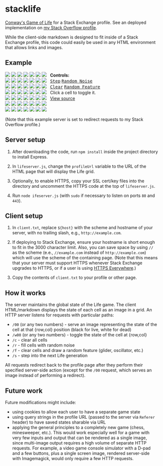 stacklife
=========

[Conway's Game of Life](https://en.wikipedia.org/wiki/Conway%27s_game_of_life) for a Stack Exchange profile. See an deployed implementation on [my Stack Overflow profile](http://www.stackoverflow.com/users/710446/apsillers).

While the client-side markdown is designed to fit inside of a Stack Exchange profile, this code could easily be used in any HTML environment that allows links and images.

## Example

[![](http://l.apsillers.com/00)](http://l.apsillers.com/w00)
[![](http://l.apsillers.com/01)](http://l.apsillers.com/w01)
[![](http://l.apsillers.com/02)](http://l.apsillers.com/w02)
[![](http://l.apsillers.com/03)](http://l.apsillers.com/w03)
[![](http://l.apsillers.com/04)](http://l.apsillers.com/w04)
[![](http://l.apsillers.com/05)](http://l.apsillers.com/w05)
[![](http://l.apsillers.com/06)](http://l.apsillers.com/w06)
&nbsp; **Controls:**<br>
[![](http://l.apsillers.com/10)](http://l.apsillers.com/w00)
[![](http://l.apsillers.com/11)](http://l.apsillers.com/w11)
[![](http://l.apsillers.com/12)](http://l.apsillers.com/w12)
[![](http://l.apsillers.com/13)](http://l.apsillers.com/w13)
[![](http://l.apsillers.com/14)](http://l.apsillers.com/w14)
[![](http://l.apsillers.com/15)](http://l.apsillers.com/w15)
[![](http://l.apsillers.com/16)](http://l.apsillers.com/w16)
&nbsp; [<kbd>Step</kbd>](http://l.apsillers.com/s) [<kbd>Random Noise</kbd>](http://l.apsillers.com/r)
<br>
[![](http://l.apsillers.com/20)](http://l.apsillers.com/w20)
[![](http://l.apsillers.com/21)](http://l.apsillers.com/w21)
[![](http://l.apsillers.com/22)](http://l.apsillers.com/w22)
[![](http://l.apsillers.com/23)](http://l.apsillers.com/w23)
[![](http://l.apsillers.com/24)](http://l.apsillers.com/w24)
[![](http://l.apsillers.com/25)](http://l.apsillers.com/w25)
[![](http://l.apsillers.com/26)](http://l.apsillers.com/w26)
&nbsp; [<kbd>Clear</kbd>](http://l.apsillers.com/c) [<kbd>Random Feature</kbd></a>](http://l.apsillers.com/f)<br>
[![](http://l.apsillers.com/30)](http://l.apsillers.com/w30)
[![](http://l.apsillers.com/31)](http://l.apsillers.com/w31)
[![](http://l.apsillers.com/32)](http://l.apsillers.com/w32)
[![](http://l.apsillers.com/33)](http://l.apsillers.com/w33)
[![](http://l.apsillers.com/34)](http://l.apsillers.com/w34)
[![](http://l.apsillers.com/35)](http://l.apsillers.com/w35)
[![](http://l.apsillers.com/36)](http://l.apsillers.com/w36)
&nbsp; Click a cell to toggle it.<br>
[![](http://l.apsillers.com/40)](http://l.apsillers.com/w40)
[![](http://l.apsillers.com/41)](http://l.apsillers.com/w41)
[![](http://l.apsillers.com/42)](http://l.apsillers.com/w42)
[![](http://l.apsillers.com/43)](http://l.apsillers.com/w43)
[![](http://l.apsillers.com/44)](http://l.apsillers.com/w44)
[![](http://l.apsillers.com/45)](http://l.apsillers.com/w45)
[![](http://l.apsillers.com/46)](http://l.apsillers.com/w46)
&nbsp; [View source](//github.com/apsillers/stacklife)<br>
[![](http://l.apsillers.com/50)](http://l.apsillers.com/w50)
[![](http://l.apsillers.com/51)](http://l.apsillers.com/w51)
[![](http://l.apsillers.com/52)](http://l.apsillers.com/w52)
[![](http://l.apsillers.com/53)](http://l.apsillers.com/w53)
[![](http://l.apsillers.com/54)](http://l.apsillers.com/w54)
[![](http://l.apsillers.com/55)](http://l.apsillers.com/w55)
[![](http://l.apsillers.com/56)](http://l.apsillers.com/w56)<br>
[![](http://l.apsillers.com/60)](http://l.apsillers.com/w60)
[![](http://l.apsillers.com/61)](http://l.apsillers.com/w61)
[![](http://l.apsillers.com/62)](http://l.apsillers.com/w62)
[![](http://l.apsillers.com/63)](http://l.apsillers.com/w63)
[![](http://l.apsillers.com/64)](http://l.apsillers.com/w64)
[![](http://l.apsillers.com/65)](http://l.apsillers.com/w65)
[![](http://l.apsillers.com/66)](http://l.apsillers.com/w66)

(Note that this example server is set to redirect requests to my Stack Overflow profile.)

## Server setup

1. After downloading the code, run `npm install` inside the project directory to install Express.

2. In `lifeserver.js`, change the `profileUrl` variable to the URL of the HTML page that will display the Life grid.

3. Optionally, to enable HTTPS, copy your SSL cert/key files into the directory and uncomment the HTTPS code at the top of `lifeserver.js`.

3. Run `node ifeserver.js` (with `sudo` if necessary to listen on ports `80` and `443`).

## Client setup

1. In `client.txt`, replace `${host}` with the scheme and hostname of your server, with no trailing slash, e.g., `http://example.com`.

2. If deploying to Stack Exchange, ensure your hostname is short enough to fit in the 3000 character limit. Also, you can save space by using `//` as the scheme (e.e., `//example.com` instead of `http://example.com`) which will use the scheme of the containing page. (Note that this means that your server must support HTTPS whenever Stack Exchange upgrades to HTTPS, or if a user is using [HTTPS Everywhere](https://www.eff.org/https-everywhere).)

3. Copy the contents of `client.txt` to your profile or other page.

## How it works

The server maintains the global state of the Life game. The client HTML/markdown displays the state of each cell as an image in a grid. An HTTP server listens for requests with particular paths:

* `/00` (or any two numbers) - serve an image representing the state of the cell at that {row,col} position (black for live, white for dead)
* `/w00` (or any two numbers) - toggle the state of the cell at {row,col}
* `/c` - clear all cells
* `/r` - fill cells with random noise
* `/f` - clear cells and draw a random feature (glider, oscillator, etc.)
* `/s` - step into the next Life generation

All requests redirect back to the profile page after they perform their specified server-side action (except for the `/00` request, which serves an image instead of performing a redirect).

## Future work

Future modifications might include:

* using cookies to allow each user to have a separate game state
* using query strings in the profile URL (passed to the server via `Referer` header) to have saved states sharable via URL
* applying the general principles to a completely new game (chess, minesweeper, etc.). This would work especially well for a game with very few inputs and output that can be rendered as a single image, since multi-image output requires a high volume of separate HTTP requests. For example, a video game console simulator with a D-pad and a few buttons, plus a single screen image, rendered server-side with Imagemagick, would only require a few HTTP requests.

